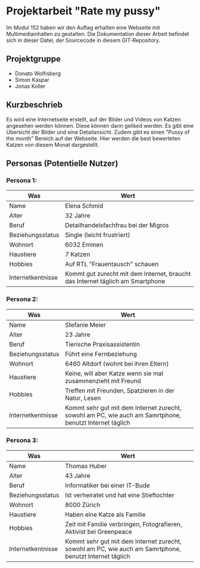 # Projektarbeit "Rate my pussy"
Im Modul 152 haben wir den Auftag erhalten eine Webseite mit Multimediainhalten zu gestalten. Die Dokumentation dieser Arbeit befindet sich in dieser Datei, der Sourcecode in diesem GIT-Repository.

## Projektgruppe
* Donato Wolfisberg  
* Simon Kaspar  
* Jonas Koller  

## Kurzbeschrieb
Es wird eine Internetseite erstellt, auf der Bilder und Videos von Katzen angesehen werden können. Diese können dann geliked werden. Es gibt eine Übersicht der Bilder und eine Detailansicht.  Zudem gibt es einen "Pussy of the month" Bereich auf der Webseite. Hier werden die best bewerteten Katzen von diesem Monat dargestellt.

## Personas (Potentielle Nutzer)
### Persona 1:  
| Was               | Wert                                                                           |
|-------------------|--------------------------------------------------------------------------------|
| Name              | Elena Schmid                                                                   |
| Alter             | 32 Jahre                                                                       |
| Beruf             | Detailhandelsfachfrau bei der Migros                                           |
| Beziehungsstatus  | Single (leicht frustriert)                                                     |
| Wohnort           | 6032 Emmen                                                                     |
| Haustiere         | 7 Katzen                                                                       |
| Hobbies           | Auf RTL "Frauentausch" schauen                                                 |
| Internetkentnisse | Kommt gut zurecht mit dem Internet, braucht das Internet täglich am Smartphone | 
  
### Persona 2:  
| Was               | Wert                                                                                                    |
|-------------------|---------------------------------------------------------------------------------------------------------|
| Name              | Stefanie Meier                                                                                          |
| Alter             | 23 Jahre                                                                                                |
| Beruf             | Tierische Praxisassistentin                                                                             |
| Beziehungsstatus  | Führt eine Fernbeziehung                                                                                |
| Wohnort           | 6460 Altdorf (wohnt bei ihren Eltern)                                                                   |
| Haustiere         | Keine, will aber Katze wenn sie mal zusammenzieht mit Freund                                            |
| Hobbies           | Treffen mit Freunden, Spatzieren in der Natur, Lesen                                                    |
| Internetkentnisse | Kommt sehr gut mit dem Internet zurecht, sowohl am PC, wie auch am Samrtphone, benutzt Internet täglich |

### Persona 3:
| Was               | Wert                                                                                                    |
|-------------------|---------------------------------------------------------------------------------------------------------|
| Name              | Thomas Huber                                                                                            |
| Alter             | 43 Jahre                                                                                                |
| Beruf             | Informatiker bei einer IT-Bude                                                                          |
| Beziehungsstatus  | Ist verheiratet und hat eine Stieftochter                                                               |
| Wohnort           | 8000 Zürich                                                                                             |
| Haustiere         | Haben eine Katze als Familie                                                                            |
| Hobbies           | Zeit mit Familie verbringen, Fotografieren, Aktivist bei Greenpeace                                     |
| Internetkentnisse | Kommt sehr gut mit dem Internet zurecht, sowohl am PC, wie auch am Samrtphone, benutzt Internet täglich |
